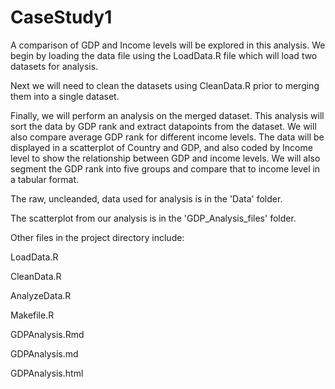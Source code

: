 # CaseStudy1

A comparison of GDP and Income levels will be explored in this analysis.  We begin by loading the data file using the LoadData.R file which will load two datasets for analysis.  

Next we will need to clean the datasets using CleanData.R prior to merging them into a single dataset.

Finally, we will perform an analysis on the merged dataset.  This analysis will sort the data by GDP rank and extract datapoints from the dataset.  We will also compare average GDP rank for different income levels.  The data will be displayed in a scatterplot of Country and GDP, and also coded by Income level to show the relationship between GDP and income levels.  We will also segment the GDP rank into five groups and compare that to income level in a tabular format.  

The raw, uncleanded, data used for analysis is in the 'Data' folder.

The scatterplot from our analysis is in the 'GDP_Analysis_files' folder.

Other files in the project directory include:

LoadData.R

CleanData.R

AnalyzeData.R

Makefile.R

GDPAnalysis.Rmd

GDPAnalysis.md

GDPAnalysis.html
